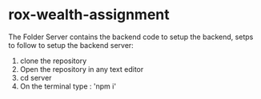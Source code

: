 # rox-wealth-assignment
 
The Folder Server contains the backend code to setup the backend, 
setps to follow to setup the backend server:
1. clone the repository
2. Open the repository in any text editor
3. cd server
4. On the terminal type : 'npm i'
